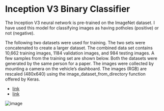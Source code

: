 # Inception V3 Binary Classifier

The Inception V3 neural network is pre-trained on the ImageNet dataset. I have used this model for classifying images as having potholes (positive) or not (negative).

The following two datasets were used for training. The two sets were concatenated to create a larger dataset. The combined data set contains 10,662 training images, 1184 validation images, and 984 testing images. A few samples from the training set are shown below. Both the datasets were generated by the same person for a paper. The images were collected by mounting a camera on the vehicle’s dashboard. The images (RGB) are rescaled (480x640) using the image_dataset_from_directory function offered by Keras. 

- [link](https://www.kaggle.com/datasets/felipemuller5/nienaber-potholes-1-simplex)
- [link](https://www.kaggle.com/datasets/felipemuller5/nienaber-potholes-2-complex)

![image](https://user-images.githubusercontent.com/74872762/227202296-b71d8f58-a97c-49d0-ba90-51b5c273645b.png)


